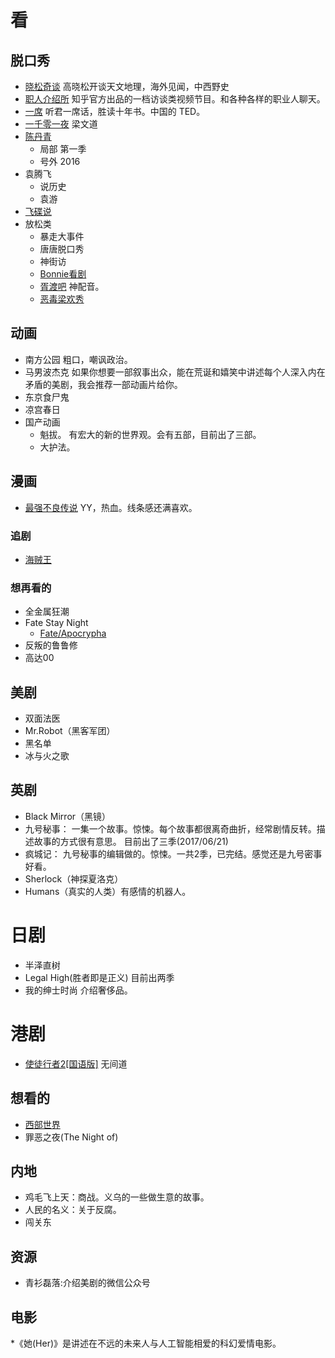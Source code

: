 # 看
## 脱口秀
* [晓松奇谈](http://www.iqiyi.com/a_19rrgifngp.html?vfm=2008_aldbd) 高晓松开谈天文地理，海外见闻，中西野史
* [职人介绍所](http://v.qq.com/vplus/zhihuhallofpro) 知乎官方出品的一档访谈类视频节目。和各种各样的职业人聊天。
* [一席](http://yixi.tv/) 听君一席话，胜读十年书。中国的 TED。
* [一千零一夜](http://www.youku.com/show_page/id_z7c87f1ae8e6311e5b522.html?spm=a2h0j.8191423.subscription_wrap.DD~A)  梁文道
* [陈丹青](http://list.youku.com/star/show/uid_UMTQ4MjI2OA==)
  * 局部 第一季
  * 号外 2016
* 袁腾飞
  * 说历史
  * 袁游
* [飞碟说](http://www.youku.com/show_page/id_z8323527c6e2c11e4abda.html?from=y1.12-85)
* 放松类
  * 暴走大事件
  * 唐唐脱口秀
  * 神街访
  * [Bonnie看剧](http://www.miaopai.com/u/paike_i86uo2gy1c)
  * [胥渡吧](http://www.xuduba.tv/) 神配音。
  * [恶毒梁欢秀](http://tv.sohu.com/s2016/edlhx/)

## 动画
* 南方公园 粗口，嘲讽政治。
* 马男波杰克  如果你想要一部叙事出众，能在荒诞和嬉笑中讲述每个人深入内在矛盾的美剧，我会推荐一部动画片给你。
* 东京食尸鬼
* 凉宫春日
* 国产动画
  * 魁拔。 有宏大的新的世界观。会有五部，目前出了三部。
  * 大护法。

## 漫画
* [最强不良传说](http://www.gugu5.com/o/zuiqiangbuliangchuanshuo/) YY，热血。线条感还满喜欢。

### 追剧
* [海贼王](http://www.iqiyi.com/lib/m_200067914.html?src=search)

### 想再看的
* 全金属狂潮
* Fate Stay Night
  * [Fate/Apocrypha](http://bangumi.bilibili.com/anime/6301)
* 反叛的鲁鲁修
* 高达00

## 美剧
* 双面法医
* Mr.Robot（黑客军团）
* 黑名单
* 冰与火之歌

## 英剧
* Black Mirror（黑镜）
* 九号秘事： 一集一个故事。惊悚。每个故事都很离奇曲折，经常剧情反转。描述故事的方式很有意思。 目前出了三季(2017/06/21)
* 疯城记： 九号秘事的编辑做的。惊悚。一共2季，已完结。感觉还是九号密事好看。
* Sherlock（神探夏洛克）
* Humans（真实的人类）有感情的机器人。

# 日剧
* 半泽直树
* Legal High(胜者即是正义) 目前出两季
* 我的绅士时尚 介绍奢侈品。

# 港剧
* [使徒行者2[国语版]](https://v.qq.com/detail/e/ei9w5141187ibo2.html) 无间道

## 想看的
* [西部世界](http://www.ydybt.com/meiju/XiBuShiJieDiYiJi.html)
* 罪恶之夜(The Night of)

## 内地
* 鸡毛飞上天：商战。义乌的一些做生意的故事。
* 人民的名义：关于反腐。
* 闯关东

## 资源
* 青衫磊落:介绍美剧的微信公众号

## 电影
*《她(Her)》是讲述在不远的未来人与人工智能相爱的科幻爱情电影。
